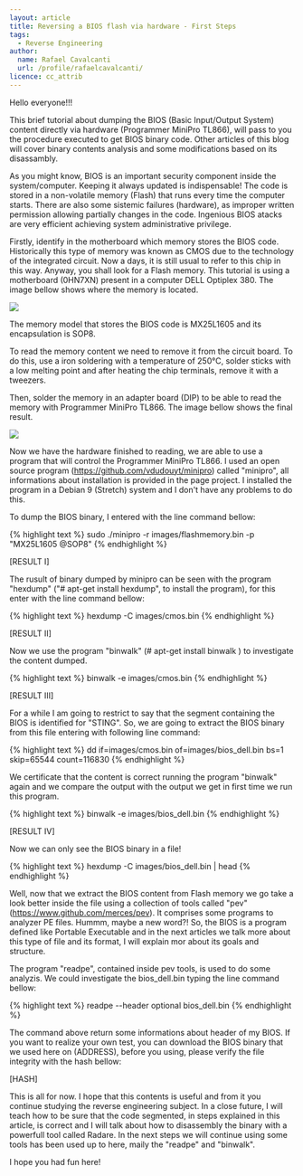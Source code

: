 ```yaml
---
layout: article
title: Reversing a BIOS flash via hardware - First Steps
tags:
  - Reverse Engineering
author:
  name: Rafael Cavalcanti
  url: /profile/rafaelcavalcanti/
licence: cc_attrib
---
```

Hello everyone!!!

This brief tutorial about dumping the BIOS (Basic Input/Output System) content directly via hardware (Programmer MiniPro TL866), will pass to you the procedure executed to get BIOS binary code. Other articles of this blog will cover binary contents analysis and some modifications based on its disassambly.

As you might know, BIOS is an important security component inside the system/computer. Keeping it always updated is indispensable! The code is stored in a non-volatile memory (Flash) that runs every time the computer starts. There are also some sistemic failures (hardware), as improper written permission allowing partially changes in the code. Ingenious BIOS atacks are very efficient achieving system administrative privilege.

Firstly, identify in the motherboard which memory stores the BIOS code. Historically this type of memory was known as CMOS due to the technology of the integrated circuit. Now a days, it is still usual to refer to this chip in this way. Anyway, you shall look for a Flash memory. This tutorial is using a motherboard (0HN7XN) present in a computer DELL Optiplex 380. The image bellow shows where the memory is located.

<img src="/images/posts/00001-A_CHANGED.png" />

The memory model that stores the BIOS code is MX25L1605 and its encapsulation is SOP8.

To read the memory content we need to remove it from the circuit board. To do this, use a iron soldering with a temperature of 250°C, solder sticks with a low melting point and after heating the chip terminals, remove it with a tweezers.

Then, solder the memory in an adapter board (DIP) to be able to read the memory with Programmer MiniPro TL866. The image bellow shows the final result.

<img src="/images/posts/00001-B.png" />

Now we have the hardware finished to reading, we are able to use a program that will control the Programmer MiniPro TL866. I used an open source program (https://github.com/vdudouyt/minipro) called "minipro", all informations about installation is provided in the page project. I installed the program in a Debian 9 (Stretch) system and I don't have any problems to do this.

To dump the BIOS binary, I entered with the line command bellow:

{% highlight text %}
sudo ./minipro -r images/flashmemory.bin -p "MX25L1605 @SOP8"
{% endhighlight %}

[RESULT I]

The rusult of binary dumped by minipro can be seen with the program "hexdump" ("# apt-get install hexdump", to install the program), for this enter with the line command bellow:

{% highlight text %}
hexdump -C images/cmos.bin
{% endhighlight %}

[RESULT II]

Now we use the program "binwalk" (# apt-get install binwalk ) to investigate the content dumped.

{% highlight text %}
binwalk -e images/cmos.bin
{% endhighlight %}

[RESULT III]

For a while I am going to restrict to say that the segment containing the BIOS is identified for "STING". So, we are going to extract the BIOS binary from this file entering with following line command:

{% highlight text %}
dd if=images/cmos.bin of=images/bios_dell.bin bs=1 skip=65544 count=116830
{% endhighlight %}

We certificate that the content is correct running the program "binwalk" again and we compare the output with the output we get in first time we run this program.

{% highlight text %}
binwalk -e images/bios_dell.bin
{% endhighlight %}

[RESULT IV]

Now we can only see the BIOS binary in a file!

{% highlight text %}
hexdump -C images/bios_dell.bin | head
{% endhighlight %}

Well, now that we extract the BIOS content from Flash memory we go take a look better inside the file using a collection of tools called "pev" (https://www.github.com/merces/pev). It comprises some programs to analyzer PE files. Hummm, maybe a new word?! So, the BIOS is a program defined like Portable Executable and in the next articles we talk more about this type of file and its format, I will explain mor about its goals and structure.

The program "readpe", contained inside pev tools, is used to do some analyzis. We could investigate the bios_dell.bin typing the line command bellow:

{% highlight text %}
readpe --header optional bios_dell.bin
{% endhighlight %}

The command above return some informations about header of my BIOS. If you want to realize your own test, you can download the BIOS binary that we used here on (ADDRESS), before you using, please verify the file integrity with the hash bellow:

[HASH]

This is all for now. I hope that this contents is useful and from it you continue studying the reverse engineering subject. In a close future, I will teach how to be sure that the code segmented, in steps explained in this article, is correct and I will talk about how to disassembly the binary with a powerfull tool called Radare. In the next steps we will continue using some tools has been used up to here, maily the "readpe" and "binwalk".

I hope you had fun here!
